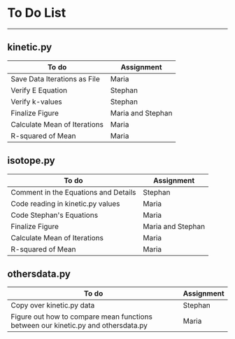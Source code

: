 # To Do List

------------

## kinetic.py

| To do | Assignment |
| ----------- | ----------- |
| Save Data Iterations as File | Maria |
| Verify E Equation | Stephan |
| Verify k-values | Stephan |
| Finalize Figure | Maria and Stephan |
| Calculate Mean of Iterations | Maria |
| R-squared of Mean | Maria |

## isotope.py

| To do | Assignment |
| ----------- | ----------- |
| Comment in the Equations and Details | Stephan |
| Code reading in kinetic.py values | Maria |
| Code Stephan's Equations | Maria |
| Finalize Figure | Maria and Stephan |
| Calculate Mean of Iterations | Maria |
| R-squared of Mean | Maria |

## othersdata.py

| To do | Assignment |
| ----------- | ----------- |
| Copy over kinetic.py data | Stephan |
| Figure out how to compare mean functions between our kinetic.py and othersdata.py | Maria |


